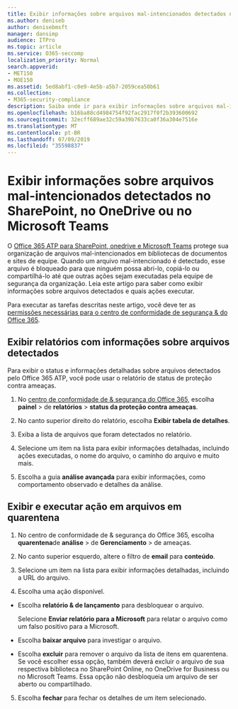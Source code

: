 ```yaml
---
title: Exibir informações sobre arquivos mal-intencionados detectados no SharePoint, no OneDrive ou no Microsoft Teams
ms.author: deniseb
author: denisebmsft
manager: dansimp
audience: ITPro
ms.topic: article
ms.service: O365-seccomp
localization_priority: Normal
search.appverid:
- MET150
- MOE150
ms.assetid: 5ed8abf1-c0e9-4e5b-a5b7-2059cea50b61
ms.collection:
- M365-security-compliance
description: Saiba onde ir para exibir informações sobre arquivos mal-intencionados detectados no SharePoint, no OneDrive ou no Microsoft Teams e como executar ações nesses arquivos.
ms.openlocfilehash: b16ba88cd4984754f92fac2917f0f2b393600692
ms.sourcegitcommit: 32ecff689ae32c59a39b7633ca0f36a304e7516e
ms.translationtype: MT
ms.contentlocale: pt-BR
ms.lasthandoff: 07/09/2019
ms.locfileid: "35598837"
---
```

# <a name="view-information-about-malicious-files-detected-in-sharepoint-onedrive-or-microsoft-teams"></a>Exibir informações sobre arquivos mal-intencionados detectados no SharePoint, no OneDrive ou no Microsoft Teams

O [Office 365 ATP para SharePoint, onedrive e Microsoft Teams](atp-for-spo-odb-and-teams.md) protege sua organização de arquivos mal-intencionados em bibliotecas de documentos e sites de equipe. Quando um arquivo mal-intencionado é detectado, esse arquivo é bloqueado para que ninguém possa abri-lo, copiá-lo ou compartilhá-lo até que outras ações sejam executadas pela equipe de segurança da organização. Leia este artigo para saber como exibir informações sobre arquivos detectados e quais ações executar. 

Para executar as tarefas descritas neste artigo, você deve ter as [permissões necessárias para o centro de conformidade de segurança &amp; do Office 365](permissions-in-the-security-and-compliance-center.md). 
  
## <a name="view-reports-with-information-about-detected-files"></a>Exibir relatórios com informações sobre arquivos detectados

Para exibir o status e informações detalhadas sobre arquivos detectados pelo Office 365 ATP, você pode usar o relatório de status de proteção contra ameaças.
  
1. No [centro de conformidade de &amp; segurança do Office 365](https://protection.office.com), escolha **painel** \> de **relatórios** \> **status da proteção contra ameaças**.
    
2. No canto superior direito do relatório, escolha **Exibir tabela de detalhes**.
    
3. Exiba a lista de arquivos que foram detectados no relatório.
    
4. Selecione um item na lista para exibir informações detalhadas, incluindo ações executadas, o nome do arquivo, o caminho do arquivo e muito mais.
    
5. Escolha a guia **análise avançada** para exibir informações, como comportamento observado e detalhes da análise. 
  
## <a name="view-and-take-action-on-files-in-quarantine"></a>Exibir e executar ação em arquivos em quarentena

1. No centro de conformidade de &amp; segurança do Office 365, escolha **quarentena**de **análise** \> de **Gerenciamento** \> de ameaças.
    
2. No canto superior esquerdo, altere o filtro de **email** para **conteúdo**.
    
3. Selecione um item na lista para exibir informações detalhadas, incluindo a URL do arquivo.
    
4. Escolha uma ação disponível.
    
  - Escolha **relatório &amp; de lançamento** para desbloquear o arquivo. 
    
    Selecione **Enviar relatório para a Microsoft** para relatar o arquivo como um falso positivo para a Microsoft. 
    
  - Escolha **baixar arquivo** para investigar o arquivo. 
    
  - Escolha **excluir** para remover o arquivo da lista de itens em quarentena. Se você escolher essa opção, também deverá excluir o arquivo de sua respectiva biblioteca no SharePoint Online, no OneDrive for Business ou no Microsoft Teams. Essa opção não desbloqueia um arquivo de ser aberto ou compartilhado. 
    
5. Escolha **fechar** para fechar os detalhes de um item selecionado. 
  
  

